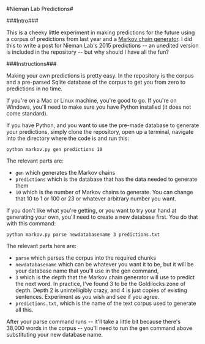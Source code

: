 #Nieman Lab Predictions#

###Intro###

This is a cheeky little experiment in making predictions for the future using a corpus of predictions from last year and a [Markov chain generator](https://github.com/codebox/markov-text). I did this to write a post for Nieman Lab's 2015 predictions -- an unedited version is included in the repository -- but why should I have all the fun?

###Instructions###

Making your own predictions is pretty easy. In the repository is the corpus and a pre-parsed Sqlite database of the corpus to get you from zero to predictions in no time.

If you're on a Mac or Linux machine, you're good to go. If you're on Windows, you'll need to make sure you have Python installed (it does not come standard).  

If you have Python, and you want to use the pre-made database to generate your predictions, simply clone the repository, open up a terminal, navigate into the directory where the code is and run this:

```python markov.py gen predictions 10```

The relevant parts are:

* `gen` which generates the Markov chains
* `predictions` which is the database that has the data needed to generate them
* `10` which is the number of Markov chains to generate. You can change that 10 to 1 or 100 or 23 or whatever arbitrary number you want.

If you don't like what you're getting, or you want to try your hand at generating your own, you'll need to create a new database first. You do that with this command:

```python markov.py parse newdatabasename 3 predictions.txt```

The relevant parts here are:
 
* `parse` which parses the corpus into the required chunks 
* `newdatabasename` which can be whatever you want it to be, but it will be your database name that you'll use in the gen command, 
* `3` which is the depth that the Markov chain generator will use to predict the next word. In practice, I've found 3 to be the Goldilocks zone of depth. Depth 2 is unintelligibly crazy, and 4 is just copies of existing sentences. Experiment as you wish and see if you agree. 
* `predictions.txt`, which is the name of the text corpus used to generate all this.

After your parse command runs -- it'll take a little bit because there's 38,000 words in the corpus -- you'll need to run the gen command above substituting your new database name.